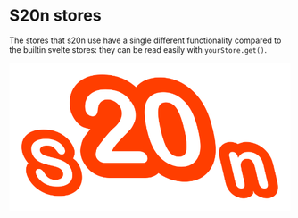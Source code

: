 # S20n stores

The stores that s20n use have a single different functionality compared to the builtin svelte stores: they can be read easily with `yourStore.get()`.

![S20n Icon](./static/s20n.svg "S20n Icon")
